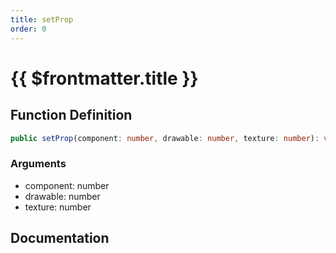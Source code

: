 ```yaml
---
title: setProp
order: 0
---
```


# {{ $frontmatter.title }}

## Function Definition

```ts
public setProp(component: number, drawable: number, texture: number): void;
```

### Arguments

* component: number
* drawable: number
* texture: number

## Documentation

<!--@include: ./parts/setProp.md-->
